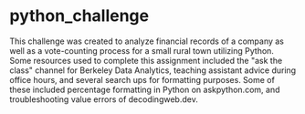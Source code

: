 # python_challenge
This challenge was created to analyze financial records of a company as well as a vote-counting process for a small rural town utilizing Python. Some resources used to complete this assignment included the "ask the class" channel for Berkeley Data Analytics, teaching assistant advice during office hours, and several search ups for formatting purposes. Some of these included percentage formatting in Python on askpython.com, and troubleshooting value errors of decodingweb.dev. 

